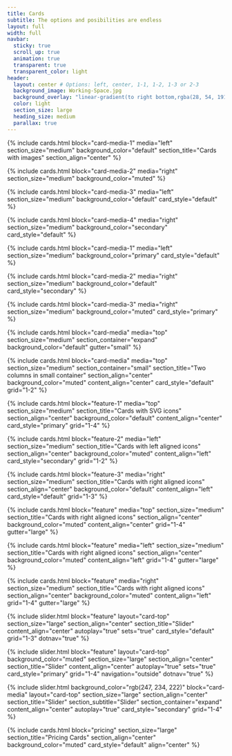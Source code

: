 ```yaml
---
title: Cards
subtitle: The options and posibilities are endless
layout: full
width: full
navbar:
  sticky: true
  scroll_up: true
  animation: true
  transparent: true
  transparent_color: light
header:
  layout: center # Options: left, center, 1-1, 1-2, 1-3 or 2-3
  background_image: Working-Space.jpg
  background_overlay: "linear-gradient(to right bottom,rgba(28, 54, 191, 0.85) 15%,rgba(27, 51, 191, 0.8) 50%,rgba(67, 27, 191, 0.8) 80%)"
  color: light
  section_size: large
  heading_size: medium
  parallax: true
---
```


{% include cards.html 
  block="card-media-1" 
  media="left" 
  section_size="medium"
  background_color="default"
  section_title="Cards with images"
  section_align="center"
%}

{% include cards.html 
  block="card-media-2" 
  media="right" 
  section_size="medium"
  background_color="muted"
%}

{% include cards.html 
  block="card-media-3" 
  media="left" 
  section_size="medium"
  background_color="default"
  card_style="default"
%}

{% include cards.html 
  block="card-media-4" 
  media="right" 
  section_size="medium"
  background_color="secondary"
  card_style="default"
%}

{% include cards.html 
  block="card-media-1" 
  media="left" 
  section_size="medium"
  background_color="primary"
  card_style="default"
%}

{% include cards.html 
  block="card-media-2" 
  media="right" 
  section_size="medium"
  background_color="default"
  card_style="secondary"
%}

{% include cards.html 
  block="card-media-3" 
  media="right" 
  section_size="medium"
  background_color="muted"
  card_style="primary"
%}

{% include cards.html 
  block="card-media" 
  media="top" 
  section_size="medium"
  section_container="expand"
  background_color="default"
  gutter="small"
%}

{% include cards.html 
  block="card-media" 
  media="top" 
  section_size="medium"
  section_container="small"
  section_title="Two columns in small container"
  section_align="center"
  background_color="muted"
  content_align="center"
  card_style="default"
  grid="1-2"
%}

{% include cards.html 
  block="feature-1" 
  media="top" 
  section_size="medium"
  section_title="Cards with SVG icons"
  section_align="center"
  background_color="default"
  content_align="center"
  card_style="primary"
  grid="1-4"
%}

{% include cards.html 
  block="feature-2" 
  media="left" 
  section_size="medium"
  section_title="Cards with left aligned icons"
  section_align="center"
  background_color="muted"
  content_align="left"
  card_style="secondary"
  grid="1-2"
%}

{% include cards.html 
  block="feature-3" 
  media="right" 
  section_size="medium"
  section_title="Cards with right aligned icons"
  section_align="center"
  background_color="default"
  content_align="left"
  card_style="default"
  grid="1-3"
%}

{% include cards.html 
  block="feature" 
  media="top" 
  section_size="medium"
  section_title="Cards with right aligned icons"
  section_align="center"
  background_color="muted"
  content_align="center"
  grid="1-4"
  gutter="large"
%}

{% include cards.html 
  block="feature" 
  media="left" 
  section_size="medium"
  section_title="Cards with right aligned icons"
  section_align="center"
  background_color="muted"
  content_align="left"
  grid="1-4"
  gutter="large"
%}

{% include cards.html 
  block="feature" 
  media="right" 
  section_size="medium"
  section_title="Cards with right aligned icons"
  section_align="center"
  background_color="muted"
  content_align="left"
  grid="1-4"
  gutter="large"
%}

{% include slider.html 
  block="feature" 
  layout="card-top" 
  section_size="large"
  section_align="center" 
  section_title="Slider" 
  content_align="center"
  autoplay="true"
  sets="true"
  card_style="default"
  grid="1-3"
  dotnav="true"
%}

{% include slider.html 
  block="feature" 
  layout="card-top" 
  background_color="muted"
  section_size="large"
  section_align="center" 
  section_title="Slider" 
  content_align="center"
  autoplay="true"
  sets="true"
  card_style="primary"
  grid="1-4"
  navigation="outside"
  dotnav="true"
%}

{% include slider.html 
  background_color="rgb(247, 234, 222)"
  block="card-media" 
  layout="card-top" 
  section_size="large"
  section_align="center" 
  section_title="Slider" 
  section_subtitle="Slider" 
  section_container="expand"
  content_align="center"
  autoplay="true"
  card_style="secondary"
  grid="1-4"
%}

{% include cards.html 
  block="pricing" 
  section_size="large"
  section_title="Pricing Cards" 
  section_align="center"
  background_color="muted" 
  card_style="default"
  align="center"
%}